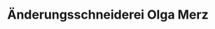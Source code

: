 ---
title: "Änderungsschneiderei Olga Merz"
url: /meckenheim/aenderungsschneiderei-olga-merz/
shop: Schneiderei
---
